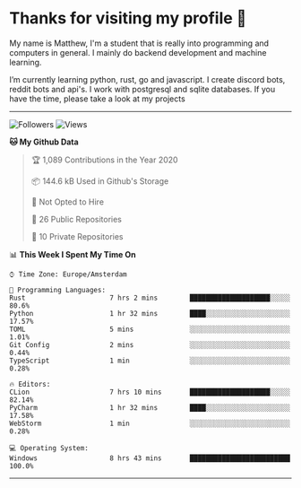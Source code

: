 # Thanks for visiting my profile 👋
My name is Matthew, I'm a student that is really into programming and computers in general. I mainly do backend development and machine learning.

I’m currently learning python, rust, go and javascript. I create discord bots, reddit bots and api's. I work with postgresql and sqlite databases. If you have the time, please take a look at my projects

---
![Followers](https://img.shields.io/github/followers/DankDumpster?style=social)
![Views](https://komarev.com/ghpvc/?username=DankDumpster&style=flat-square&color=green)
<!--START_SECTION:waka-->
**🐱 My Github Data** 

> 🏆 1,089 Contributions in the Year 2020
 > 
> 📦 144.6 kB Used in Github's Storage 
 > 
> 🚫 Not Opted to Hire
 > 
> 📜 26 Public Repositories
 > 
> 🔑 10 Private Repositories 

📊 **This Week I Spent My Time On** 

```text
⌚︎ Time Zone: Europe/Amsterdam

💬 Programming Languages: 
Rust                     7 hrs 2 mins        ████████████████████░░░░░   80.6% 
Python                   1 hr 32 mins        ████░░░░░░░░░░░░░░░░░░░░░   17.57% 
TOML                     5 mins              ░░░░░░░░░░░░░░░░░░░░░░░░░   1.01% 
Git Config               2 mins              ░░░░░░░░░░░░░░░░░░░░░░░░░   0.44% 
TypeScript               1 min               ░░░░░░░░░░░░░░░░░░░░░░░░░   0.28%

🔥 Editors: 
CLion                    7 hrs 10 mins       ████████████████████░░░░░   82.14% 
PyCharm                  1 hr 32 mins        ████░░░░░░░░░░░░░░░░░░░░░   17.58% 
WebStorm                 1 min               ░░░░░░░░░░░░░░░░░░░░░░░░░   0.28%

💻 Operating System: 
Windows                  8 hrs 43 mins       █████████████████████████   100.0%

```


<!--END_SECTION:waka-->
-------
